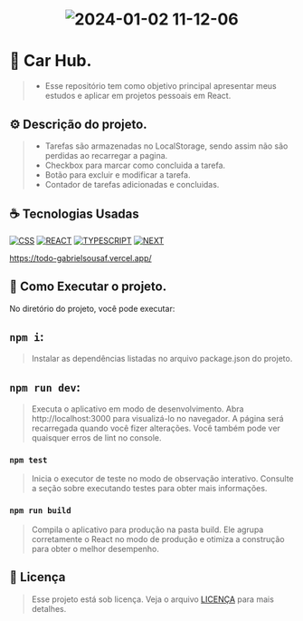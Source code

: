 <h1 align="center" width:100%>

![2024-01-02 11-12-06](https://github.com/gabrielsousaf/Todo/assets/121953504/b6ac0c65-c7fc-4473-ac1e-0e7c6de0a459)



 

# 📱 Car Hub.
> * Esse repositório tem como objetivo principal apresentar meus estudos e aplicar em projetos pessoais em React.  

## ⚙ Descrição do projeto.
> * Tarefas são armazenadas no LocalStorage, sendo assim não são perdidas ao recarregar a pagina.<br>
> * Checkbox para marcar como concluida a tarefa.<br>
> * Botão para excluir e modificar a tarefa.<br>
> * Contador de tarefas adicionadas e concluidas.
 

## ☕ Tecnologias Usadas

[![CSS](https://img.shields.io/badge/CSS3-1572B6?style=for-the-badge&logo=css3&logoColor=white)](#)
[![REACT](https://img.shields.io/badge/React-20232A?style=for-the-badge&logo=react&logoColor=61DAFB)](#)
[![TYPESCRIPT](https://img.shields.io/badge/TypeScript-007ACC?style=for-the-badge&logo=typescript&logoColor=white)](#)
[![NEXT](https://img.shields.io/badge/Next-black?style=for-the-badge&logo=next.js&logoColor=white)](#)

https://todo-gabrielsousaf.vercel.app/


## 📎 Como Executar o projeto.

No diretório do projeto, você pode executar:

## `npm i`:
> Instalar as dependências listadas no arquivo package.json do projeto.

## `npm run dev`: 
> Executa o aplicativo em modo de desenvolvimento.
> Abra http://localhost:3000 para visualizá-lo no navegador.
> A página será recarregada quando você fizer alterações.
> Você também pode ver quaisquer erros de lint no console.

### `npm test`
> Inicia o executor de teste no modo de observação interativo.
> Consulte a seção sobre executando testes para obter mais informações.

### `npm run build`
> Compila o aplicativo para produção na pasta build.
> Ele agrupa corretamente o React no modo de produção e otimiza a construção para obter o melhor desempenho.
   
## 📝 Licença

> Esse projeto está sob licença. Veja o arquivo [LICENÇA](LICENSE) para mais detalhes.


